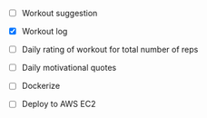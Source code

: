 - [ ] Workout suggestion

- [x] Workout log

- [ ] Daily rating of workout for total number of reps

- [ ] Daily motivational quotes

- [ ] Dockerize

- [ ] Deploy to AWS EC2


